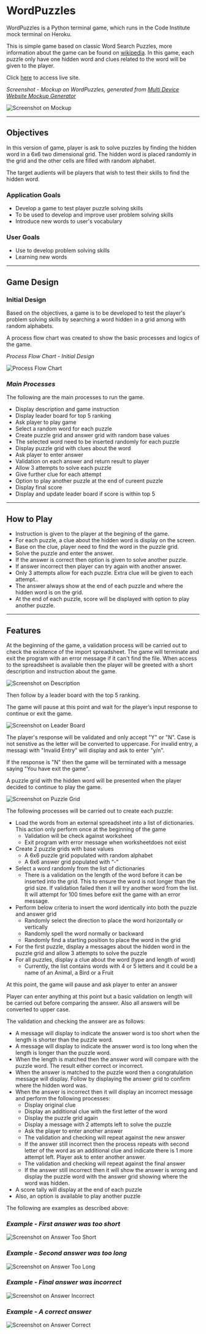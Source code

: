 # WordPuzzles
WordPuzzles is a Python terminal game, which runs in the Code Institute mock terminal on Heroku.

This is simple game based on classic Word Search Puzzles, more information about the game can be found on [wikipedia](https://en.wikipedia.org/wiki/Word_search). In this game, each puzzle only have one hidden word and clues related to the word will be given to the player.

Click [here](https://kk-wordpuzzle.herokuapp.com) to access live site.

*Screenshot - Mockup on WordPuzzles, generated from [Multi Device Website Mockup Generator](https://techsini.com/multi-mockup/index.php)*

![Screenshot on Mockup](readme/images/mockup.png)
___

## Objectives

In this version of game, player is ask to solve puzzles by finding the hidden word in a 6x6 two dimensional grid. The hidden word is placed randomly in the grid and the other cells are filled with random alphabet.

The target audients will be players that wish to test their skills to find the hidden word.

### Application Goals
* Develop a game to test player puzzle solving skills
* To be used to develop and improve user problem solving skills 
* Introduce new words to user's vocabulary

### User Goals
* Use to develop problem solving skills
* Learning new words
___
## Game Design

### Initial Design
Based on the objectives, a game is to be developed to test the player's problem solving skills by searching a word hidden in a grid among with random alphabets.

A process flow chart was created to show the basic processes and logics of the game.

*Process Flow Chart - Initial Design*

![Process Flow Chart](readme/images/process-flow-chart.png)

### *Main Processes*
The following are the main processes to run the game.
* Display description and game instruction
* Display leader board for top 5 ranking
* Ask player to play game
* Select a random word for each puzzle
* Create puzzle grid and answer grid with random base values
* The selected word need to be inserted randomly for each puzzle
* Display puzzle grid with clues about the word
* Ask player to enter answer
* Validation on each answer and return result to player
* Allow 3 attempts to solve each puzzle
* Give further clue for each attempt
* Option to play another puzzle at the end of cureent puzzle
* Display final score
* Display and update leader board if score is within top 5
___
## How to Play
* Instruction is given to the player at the begining of the game.
* For each puzzle, a clue about the hidden word is display on the screen.
* Base on the clue, player need to find the word in the puzzle grid.
* Solve the puzzle and enter the answer.
* If the answer is correct then option is given to solve another puzzle.
* If answer incorrect then player can try again with another answer.
* Only 3 attempts allow for each puzzle. Extra clue will be given to each attempt..
* The answer always show at the end of each puzzle and where the hidden word is on the grid.
* At the end of each puzzle, score will be displayed with option to play another puzzle.
___
## Features
At the beginning of the game, a validation process will be carried out to check the existence of the import spreadsheet. The game will terminate and exit the program with an error message if it can't find the file. When access to the spreadsheet is available then the player will be greeted with a short description and instruction about the game.

![Screenshot on Description](readme/screenshots/description.png)

Then follow by a leader board with the top 5 ranking.

The game will pause at this point and wait for the player’s input response to continue or exit the game.

![Screenshot on Leader Board](readme/screenshots/leaderboard.png)

The player's response will be validated and only accept "Y" or "N". Case is not senstive as the letter will be converted to uppercase. For invalid entry, a messagi with "Invalid Entry" will display and ask to enter "y/n".

If the response is "N" then the game will be terminated with a message saying "You have exit the game".

A puzzle grid with the hidden word will be presented when the player decided to continue to play the game.

![Screenshot on Puzzle Grid](readme/screenshots/puzzle-grid.png)

The following processes will be carried out to create each puzzle:

* Load the words from an external spreadsheet into a list of dictionaries. This action only perform once at the beginning of the game
    * Validation will be check against worksheet
    * Exit program with error message when worksheetdoes not exist
* Create 2 puzzle grids with base values
    * A 6x6 puzzle grid populated with random alphabet
    * A 6x6 answer grid populated with “-“
* Select a word randomly from the list of dictionaries 
    * There is a validation on the length of the word before it can be inserted into the grid. This to ensure the word is not longer than the grid size. If validation failed then it will try another word from the list. It will attempt for 100 times before exit the game with an error message.
* Perform below criteria to insert the word identically into both the puzzle and answer grid
    * Randomly select the direction to place the word horizontally or vertically
    * Randomly spell the word normally or backward
    * Randomly find a starting position to place the word in the grid
* For the first puzzle, display a messages about the hidden word in the puzzle grid and allow 3 attempts to solve the puzzle
* For all puzzles, display a clue about the word (type and length of word)
    * Currently, the list contains words with 4 or 5 letters and it could be a name of an Animal, a Bird or a Fruit

At this point, the game will pause and ask player to enter an answer

Player can enter anything at this point but a basic validation on length will be carried out before comparing the answer. Also all answers will be converted to upper case.

The validation and checking the answer are as follows:
* A message will display to indicate the answer word is too short when the length is shorter than the puzzle word.
* A message will display to indicate the answer word is too long when the length is longer than the puzzle word.
* When the length is matched then the answer word will compare with the puzzle word. The result either correct or incorrect.
* When the answer is matched to the puzzle word then a congratulation message will display. Follow by displaying the answer grid to confirm where the hidden word was.
* When the answer is incorrect then it will display an incorrect message and perform the following processes:
    * Display original clue
    * Display an additional clue with the first letter of the word
    * Display the puzzle grid again
    * Display a message with 2 attempts left to solve the puzzle
    * Ask the player to enter another answer
    * The validation and checking will repeat against the new answer
    * If the answer still incorrect then the process repeats with second letter of the word as an additional clue and indicate there is 1 more attempt left. Player ask to enter another answer.
    * The validation and checking will repeat against the final answer
    * If the answer still incorrect then it will show the answer is wrong and display the puzzle word with the answer grid showing where the word was hidden.
* A score tally will display at the end of each puzzle
* Also, an option is available to play another puzzle

The following are examples as described above:

### *Example - First answer was too short*
![Screenshot on Answer Too Short](readme/screenshots/answer-short.png)
### *Example - Second answer was too long*
![Screenshot on Answer Too Long](readme/screenshots/answer-long.png)
### *Example - Final answer was incorrect*
![Screenshot on Answer Incorrect](readme/screenshots/answer-incorrect.png)
### *Example - A correct answer*
![Screenshot on Answer Correct](readme/screenshots/answer-correct.png)


